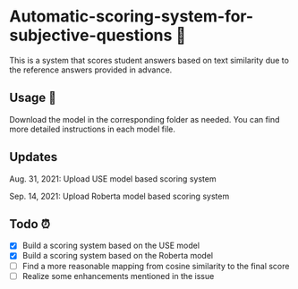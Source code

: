 # Automatic-scoring-system-for-subjective-questions 👀
This is a system that scores student answers based on text similarity due to the reference answers provided in advance.

## Usage 🚀
Download the model in the corresponding folder as needed.
You can find more detailed instructions in each model file.

## Updates
Aug. 31, 2021: Upload USE model based scoring system

Sep. 14, 2021: Upload Roberta model based scoring system

## Todo ⏰
- [x] Build a scoring system based on the USE model
- [x] Build a scoring system based on the Roberta model
- [ ] Find a more reasonable mapping from cosine similarity to the final score
- [ ] Realize some enhancements mentioned in the issue
